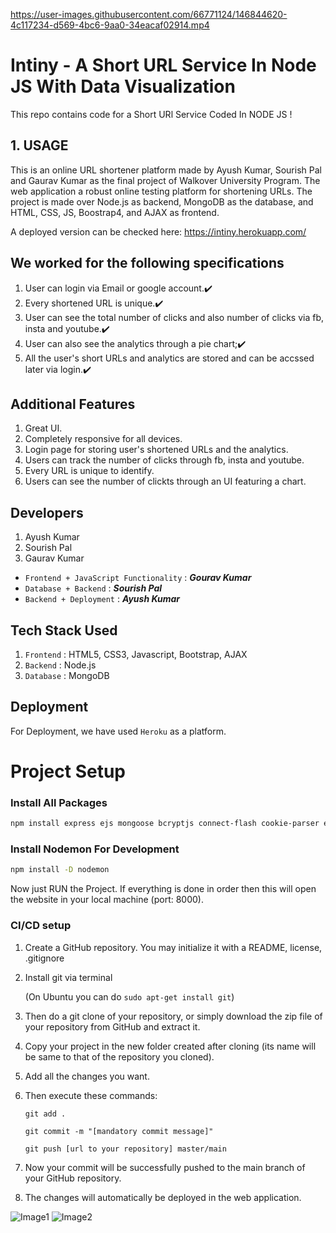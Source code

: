 
https://user-images.githubusercontent.com/66771124/146844620-4c117234-d569-4bc6-9aa0-34eacaf02914.mp4

# Intiny - A Short URL Service In Node JS With Data Visualization

This repo contains code for a Short URl Service Coded In NODE JS !

## 1. USAGE
This is an online URL shortener platform made by Ayush Kumar, Sourish Pal and Gaurav Kumar as the final project of Walkover University Program.
The web application a robust online testing platform for shortening URLs. The project is made over Node.js as backend, MongoDB as the  database, and HTML, CSS, JS, Boostrap4, and AJAX as frontend.

A deployed version can be checked here: https://intiny.herokuapp.com/

## We worked for the following specifications
1. User can login via Email or google account.✔️
2. Every shortened URL is unique.✔️
3. User can see the total number of clicks and also number of clicks via fb, insta and youtube.✔️
4. User can also see the analytics through a pie chart;✔️
5. All the user's short URLs and analytics are stored and can be accssed later via login.✔️

## Additional Features
1. Great UI.
2. Completely responsive for all devices.
3. Login page for storing user's shortened URLs and the analytics.
4. Users can track the number of clicks through fb, insta and youtube.
5. Every URL is unique to identify.
6. Users can see the number of clickts through an UI featuring a chart.

## Developers
1. Ayush Kumar
2. Sourish Pal
3. Gaurav Kumar

* `Frontend + JavaScript Functionality` : ***Gourav Kumar***
* `Database + Backend` : ***Sourish Pal***
* `Backend + Deployment` : ***Ayush Kumar***

## Tech Stack Used
1. `Frontend` : HTML5, CSS3, Javascript, Bootstrap, AJAX
2. `Backend` : Node.js
3. `Database` : MongoDB

## Deployment
For Deployment, we have used `Heroku` as a platform.

# Project Setup
### Install All Packages
```bash
npm install express ejs mongoose bcryptjs connect-flash cookie-parser express-session csurf memorystore passport passport-local passport-google-oauth20 nodemailer
```
### Install Nodemon For Development

```bash
npm install -D nodemon
```
Now just RUN the Project.
If everything is done in order then this will open the website in your local machine (port: 8000).

### CI/CD setup
1. Create a GitHub repository. You may initialize it with a README, license, .gitignore
2. Install git via terminal 

   (On Ubuntu you can do `sudo apt-get install git`)
3. Then do a git clone of your repository, or simply download the zip file of your repository from GitHub and extract it.
4. Copy your project in the new folder created after cloning (its name will be same to that of the repository you cloned).
5. Add all the changes you want.
6. Then execute these commands:
   
   ````
   git add . 

   git commit -m "[mandatory commit message]" 
   
   git push [url to your repository] master/main 
7. Now your commit will be successfully pushed to the main branch of your GitHub repository.
8. The changes will automatically be deployed in the web application.

![Image1](screenshots/intiny_main_page.png)
![Image2](screenshots/dashboard.png)


